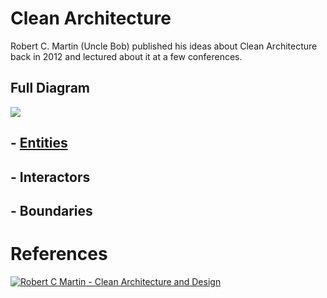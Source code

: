 # Clean Architecture
Robert C. Martin (Uncle Bob) published his ideas about Clean Architecture back in 2012 and lectured about it at a few conferences.

## Full Diagram

![](https://herbertograca.files.wordpress.com/2017/04/cleanarchitecturedesign.png)

## - [Entities](entities)
## - Interactors
## - Boundaries

# References

[![Robert C Martin - Clean Architecture and Design](https://img.youtube.com/vi/Nsjsiz2A9mg/0.jpg)](https://youtu.be/Nsjsiz2A9mg)
